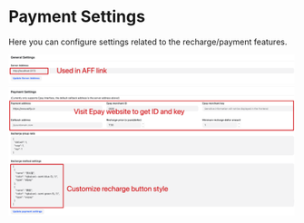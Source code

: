 # Payment Settings

Here you can configure settings related to the recharge/payment features.

![Payment Settings](../../../assets/guide/payment-setting.png) 